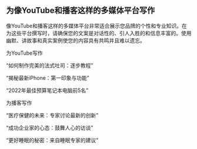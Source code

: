 ## 为像YouTube和播客这样的多媒体平台写作

像YouTube和播客这样的多媒体平台非常适合展示您品牌的个性和专业知识。在为这些平台撰写时，请确保您的文案是对话性的、引人入胜的和信息丰富的。使用幽默、讲故事和真实案例使您的内容具有共鸣并且难以遗忘。

为YouTube写作

“如何制作完美的法式吐司：逐步教程”

“揭秘最新iPhone：第一印象与功能”

“2022年最佳预算笔记本电脑前5名”

为播客写作

“医疗保健的未来：专家讨论最新的创新”

“成功企业家的心态：鼓舞人心的访谈”

“更好睡眠的秘密：来自睡眠专家的建议”
